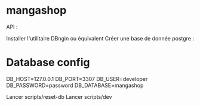 # mangashop

API :

Installer l'utilitaire DBngin ou équivalent
Créer une base de donnée postgre :

# Database config

DB_HOST=127.0.0.1
DB_PORT=3307
DB_USER=developer
DB_PASSWORD=password
DB_DATABASE=mangashop

Lancer scripts/reset-db
Lancer scripts/dev

